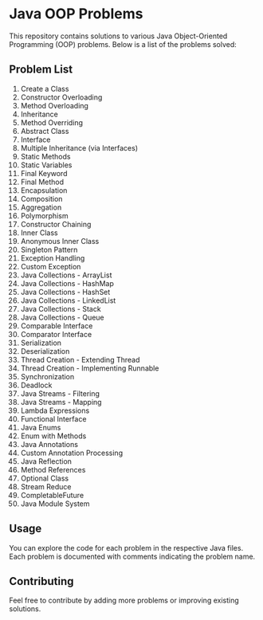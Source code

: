 # Java OOP Problems

This repository contains solutions to various Java Object-Oriented Programming (OOP) problems. Below is a list of the problems solved:

## Problem List

1. Create a Class
2. Constructor Overloading
3. Method Overloading
4. Inheritance
5. Method Overriding
6. Abstract Class
7. Interface
8. Multiple Inheritance (via Interfaces)
9. Static Methods
10. Static Variables
11. Final Keyword
12. Final Method
13. Encapsulation
14. Composition
15. Aggregation
16. Polymorphism
17. Constructor Chaining
18. Inner Class
19. Anonymous Inner Class
20. Singleton Pattern
21. Exception Handling
22. Custom Exception
23. Java Collections - ArrayList
24. Java Collections - HashMap
25. Java Collections - HashSet
26. Java Collections - LinkedList
27. Java Collections - Stack
28. Java Collections - Queue
29. Comparable Interface
30. Comparator Interface
31. Serialization
32. Deserialization
33. Thread Creation - Extending Thread
34. Thread Creation - Implementing Runnable
35. Synchronization
36. Deadlock
37. Java Streams - Filtering
38. Java Streams - Mapping
39. Lambda Expressions
40. Functional Interface
41. Java Enums
42. Enum with Methods
43. Java Annotations
44. Custom Annotation Processing
45. Java Reflection
46. Method References
47. Optional Class
48. Stream Reduce
49. CompletableFuture
50. Java Module System

## Usage

You can explore the code for each problem in the respective Java files. Each problem is documented with comments indicating the problem name.

## Contributing

Feel free to contribute by adding more problems or improving existing solutions.
